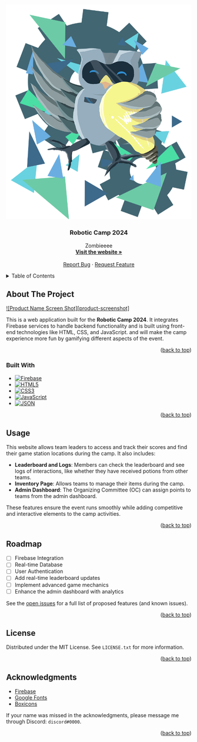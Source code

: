 <!-- PROJECT LOGO -->
<div align="center">
  <a href="https://github.com/lewly123/Robotic-Camp-2024">
    <img src="README/logo.png" alt="Logo" width= height="80">
  </a>

  <h3 align="center">Robotic Camp 2024</h3>

  <p align="center">
    Zombieeee
    <br />
    <a href="https://roboticcamp2024.web.app"><strong>Visit the website »</strong></a>
    <br />
    <br />
    <a href="https://github.com/github_username/repo_name/issues/new?labels=bug&template=bug-report---.md">Report Bug</a>
    ·
    <a href="https://github.com/github_username/repo_name/issues/new?labels=enhancement&template=feature-request---.md">Request Feature</a>
  </p>
</div>

<!-- TABLE OF CONTENTS -->
<details>
  <summary>Table of Contents</summary>
  <ol>
    <li>
      <a href="#about-the-project">About The Project</a>
      <ul>
        <li><a href="#built-with">Built With</a></li>
      </ul>
    </li>
    <li><a href="#usage">Usage</a></li>
    <li><a href="#roadmap">Roadmap</a></li>
    <li><a href="#license">License</a></li>
    <li><a href="#acknowledgments">Acknowledgments</a></li>
  </ol>
</details>

<!-- ABOUT THE PROJECT -->
## About The Project

[![Product Name Screen Shot][product-screenshot]](https://example.com)

This is a web application built for the **Robotic Camp 2024**. It integrates Firebase services to handle backend functionality and is built using front-end technologies like HTML, CSS, and JavaScript. and will make the camp experience more fun by gamifying different aspects of the event. 

<p align="right">(<a href="#readme-top">back to top</a>)</p>

### Built With

* [![Firebase][Firebase]][Firebase-url]
* [![HTML5][HTML5]][HTML-url]
* [![CSS3][CSS3]][CSS-url]
* [![JavaScript][JavaScript]][JavaScript-url]
* [![JSON][JSON]][JSON-url]

<p align="right">(<a href="#readme-top">back to top</a>)</p>

<!-- USAGE EXAMPLES -->
## Usage

This website allows team leaders to access and track their scores and find their game station locations during the camp. It also includes:

- **Leaderboard and Logs**: Members can check the leaderboard and see logs of interactions, like whether they have received potions from other teams.
- **Inventory Page**: Allows teams to manage their items during the camp.
- **Admin Dashboard**: The Organizing Committee (OC) can assign points to teams from the admin dashboard.

These features ensure the event runs smoothly while adding competitive and interactive elements to the camp activities.

<p align="right">(<a href="#readme-top">back to top</a>)</p>

<!-- ROADMAP -->
## Roadmap

- [ ] Firebase Integration
- [ ] Real-time Database
- [ ] User Authentication
- [ ] Add real-time leaderboard updates
- [ ] Implement advanced game mechanics
- [ ] Enhance the admin dashboard with analytics

See the [open issues](https://github.com/github_username/repo_name/issues) for a full list of proposed features (and known issues).

<p align="right">(<a href="#readme-top">back to top</a>)</p>

<!-- LICENSE -->
## License

Distributed under the MIT License. See `LICENSE.txt` for more information.

<p align="right">(<a href="#readme-top">back to top</a>)</p>

<!-- ACKNOWLEDGMENTS -->
## Acknowledgments

* [Firebase](https://firebase.google.com/)
* [Google Fonts](https://fonts.google.com/)
* [Boxicons](https://boxicons.com)

If your name was missed in the acknowledgments, please message me through Discord: `discord#0000`.


<p align="right">(<a href="#readme-top">back to top</a>)</p>

<!-- MARKDOWN LINKS & IMAGES -->
[Firebase]: https://img.shields.io/badge/firebase-ffca28?style=for-the-badge&logo=firebase&logoColor=black
[Firebase-url]: https://firebase.google.com/
[HTML5]: https://img.shields.io/badge/HTML5-E34F26?style=for-the-badge&logo=html5&logoColor=white
[HTML-url]: https://developer.mozilla.org/docs/Web/HTML
[CSS3]: https://img.shields.io/badge/CSS3-1572B6?style=for-the-badge&logo=css3&logoColor=white
[CSS-url]: https://developer.mozilla.org/docs/Web/CSS
[JavaScript]: https://img.shields.io/badge/JavaScript-323330?style=for-the-badge&logo=javascript&logoColor=F7DF1E
[JavaScript-url]: https://developer.mozilla.org/docs/Web/JavaScript
[JSON]: https://img.shields.io/badge/JSON-000000?style=for-the-badge&logo=json&logoColor=white
[JSON-url]: https://www.json.org/json-en.html
